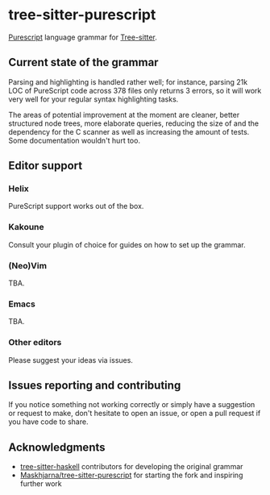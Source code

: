 # tree-sitter-purescript
[Purescript](https://github.com/purescript/purescript) language grammar for [Tree-sitter](https://tree-sitter.github.io/tree-sitter/).

## Current state of the grammar
Parsing and highlighting is handled rather well; for instance, parsing 21k LOC of PureScript code across 378 files only returns 3 errors, so it will work very well for your regular syntax highlighting tasks.

The areas of potential improvement at the moment are cleaner, better structured node trees, more elaborate queries, reducing the size of and the dependency for the C scanner as well as increasing the amount of tests. Some documentation wouldn't hurt too.

## Editor support

### Helix
PureScript support works out of the box.

### Kakoune
Consult your plugin of choice for guides on how to set up the grammar.

### (Neo)Vim
TBA.

### Emacs
TBA.

### Other editors
Please suggest your ideas via issues.

## Issues reporting and contributing
If you notice something not working correctly or simply have a suggestion or request to make, don't hesitate to open an issue, or open a pull request if you have code to share.

## Acknowledgments
- [tree-sitter-haskell](https://github.com/tree-sitter/tree-sitter-haskell) contributors for developing the original grammar
- [Maskhjarna/tree-sitter-purescript](https://github.com/Maskhjarna/tree-sitter-purescript) for starting the fork and inspiring further work
